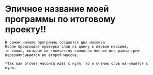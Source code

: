 # Эпичное название моей программы по итоговому проекту!!
    В самом начале программы создается два массива
    После происходит проверка слов на длину в первом массиве,
    те слова, которые по количеству символов меньше или равны трем перезаписываются во второй массив.
    
    *Так как отсчет массива идет с нуля, то и счечик слов начинается с нуля. 